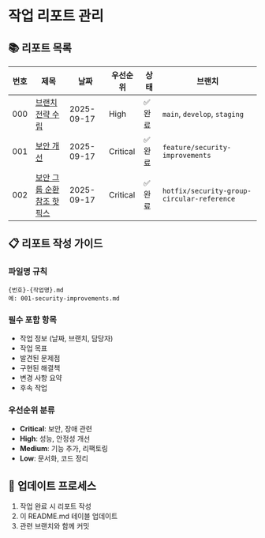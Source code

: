 # 작업 리포트 관리

## 📚 리포트 목록

| 번호 | 제목 | 날짜 | 우선순위 | 상태 | 브랜치 |
|------|------|------|----------|------|--------|
| 000 | [브랜치 전략 수립](./000-branch-strategy-setup.md) | 2025-09-17 | High | ✅ 완료 | `main`, `develop`, `staging` |
| 001 | [보안 개선](./001-security-improvements.md) | 2025-09-17 | Critical | ✅ 완료 | `feature/security-improvements` |
| 002 | [보안 그룹 순환 참조 핫픽스](./002-security-group-circular-reference-hotfix.md) | 2025-09-17 | Critical | ✅ 완료 | `hotfix/security-group-circular-reference` |

## 📋 리포트 작성 가이드

### 파일명 규칙
```
{번호}-{작업명}.md
예: 001-security-improvements.md
```

### 필수 포함 항목
- 작업 정보 (날짜, 브랜치, 담당자)
- 작업 목표
- 발견된 문제점
- 구현된 해결책
- 변경 사항 요약
- 후속 작업

### 우선순위 분류
- **Critical**: 보안, 장애 관련
- **High**: 성능, 안정성 개선
- **Medium**: 기능 추가, 리팩토링
- **Low**: 문서화, 코드 정리

## 🔄 업데이트 프로세스
1. 작업 완료 시 리포트 작성
2. 이 README.md 테이블 업데이트
3. 관련 브랜치와 함께 커밋
